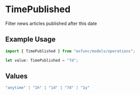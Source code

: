 # TimePublished

Filter news articles published after this date

## Example Usage

```typescript
import { TimePublished } from "exfunc/models/operations";

let value: TimePublished = "7d";
```

## Values

```typescript
"anytime" | "1h" | "1d" | "7d" | "1y"
```